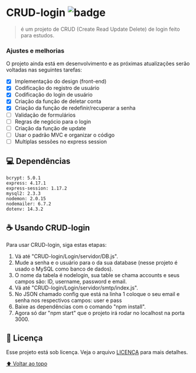 # CRUD-login ![badge](https://img.shields.io/badge/license-MIT-sucess)

> é um projeto de CRUD (Create Read Update Delete) de login feito para estudos.

### Ajustes e melhorias

O projeto ainda está em desenvolvimento e as próximas atualizações serão voltadas nas seguintes tarefas:

- [x] Implementação do design (front-end)
- [x] Codificação do registro de usuário
- [x] Codificação do login de usuário
- [x] Criação da função de deletar conta
- [x] Criação da função de redefinir/recuperar a senha
- [ ] Validação de formulários
- [ ] Regras de negócio para o login
- [ ] Criação da função de update
- [ ] Usar o padrão MVC e organizar o código
- [ ] Multiplas sessões no express session

## 💻 Dependências

`bcrypt: 5.0.1`
<br>
`express: 4.17.1`
<br>
`express-session: 1.17.2`
<br>
`mysql2: 2.3.3`
<br>
`nodemon: 2.0.15`
<br>
`nodemailer: 6.7.2`
<br>
`dotenv: 14.3.2`

## ☕ Usando CRUD-login

Para usar CRUD-login, siga estas etapas:

1. Vá até "CRUD-login/Login/servidor/DB.js".
2. Mude a senha e o usuário para o da sua database (nesse projeto é usado o MySQL como banco de dados).
3. O nome da tabela é nodelogin, sua table se chama accounts e seus campos são: ID, username, password e email.
4. Vá até "CRUD-login/Login/servidor/smtp/index.js".
5. No JSON chamado config que está na linha 1 coloque o seu email e senha nos respectivos campos: user e pass
6. Baixe as dependências com o comando "npm install".
7. Agora só dar "npm start" que o projeto irá rodar no localhost na porta 3000.

## 📝 Licença

Esse projeto está sob licença. Veja o arquivo [LICENÇA](https://github.com/matheus-valentim/CRUD-login/blob/main/LICENSE) para mais detalhes.

[⬆ Voltar ao topo](#CRUD-login)<br>
